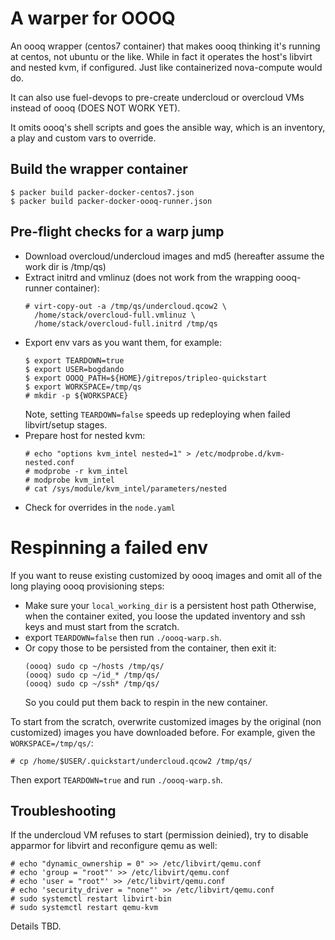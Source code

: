 # A warper for OOOQ

An oooq wrapper (centos7 container) that makes oooq
thinking it's running at centos, not ubuntu or the like.
While in fact it operates the host's libvirt and nested
kvm, if configured. Just like containerized nova-compute
would do.

It can also use fuel-devops to pre-create undercloud or
overcloud VMs instead of oooq (DOES NOT WORK YET).

It omits oooq's shell scripts and goes the ansible way,
which is an inventory, a play and custom vars to override.

## Build the wrapper container
```
$ packer build packer-docker-centos7.json
$ packer build packer-docker-oooq-runner.json
```

## Pre-flight checks for a warp jump

* Download overcloud/undercloud images and md5 (hereafter
  assume the work dir is /tmp/qs)
* Extract initrd and vmlinuz (does not work from the
  wrapping oooq-runner container):
  ```
  # virt-copy-out -a /tmp/qs/undercloud.qcow2 \
    /home/stack/overcloud-full.vmlinuz \
    /home/stack/overcloud-full.initrd /tmp/qs
  ```
* Export env vars as you want them, for example:
  ```
  $ export TEARDOWN=true
  $ export USER=bogdando
  $ export OOOQ_PATH=${HOME}/gitrepos/tripleo-quickstart
  $ export WORKSPACE=/tmp/qs
  # mkdir -p ${WORKSPACE}
  ```
  Note, setting ``TEARDOWN=false`` speeds up redeploying
  when failed libvirt/setup stages.
* Prepare host for nested kvm:
  ```
  # echo "options kvm_intel nested=1" > /etc/modprobe.d/kvm-nested.conf
  # modprobe -r kvm_intel
  # modprobe kvm_intel
  # cat /sys/module/kvm_intel/parameters/nested
  ```
* Check for overrides in the ``node.yaml``

# Respinning a failed env

If you want to reuse existing customized by oooq images and omit
all of the long playing oooq provisioning steps:
* Make sure your ``local_working_dir`` is a persistent host path
  Otherwise, when the container exited, you loose the updated
  inventory and ssh keys and must start from the scratch.
* export ``TEARDOWN=false`` then run ``./oooq-warp.sh``.
* Or copy those to be persisted from the container, then exit it:
  ```
  (oooq) sudo cp ~/hosts /tmp/qs/
  (oooq) sudo cp ~/id_* /tmp/qs/ 
  (oooq) sudo cp ~/ssh* /tmp/qs/
  ```
  So you could put them back to respin in the new container.

To start from the scratch, overwrite customized images by the original
(non customized) images you have downloaded before. For example, given
the ``WORKSPACE=/tmp/qs/``:
```
# cp /home/$USER/.quickstart/undercloud.qcow2 /tmp/qs/
```
Then export ``TEARDOWN=true`` and run ``./oooq-warp.sh``.

## Troubleshooting

If the undercloud VM refuses to start (permission deinied), try
to disable apparmor for libvirt and reconfigure qemu as well:
```
# echo "dynamic_ownership = 0" >> /etc/libvirt/qemu.conf
# echo 'group = "root"' >> /etc/libvirt/qemu.conf
# echo 'user = "root"' >> /etc/libvirt/qemu.conf
# echo 'security_driver = "none"' >> /etc/libvirt/qemu.conf
# sudo systemctl restart libvirt-bin
# sudo systemctl restart qemu-kvm
```

Details TBD.
